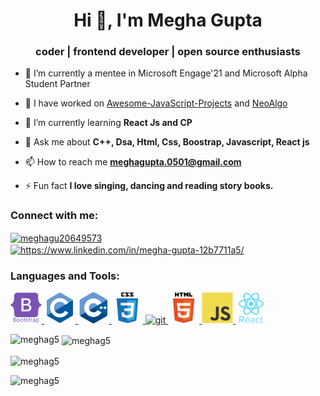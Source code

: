 <h1 align="center">Hi 👋, I'm Megha Gupta</h1>
<h3 align="center">coder | frontend developer | open source enthusiasts</h3>

- 🌱 I’m currently a mentee in Microsoft Engage'21 and Microsoft Alpha Student Partner

- 🔭 I have worked on [Awesome-JavaScript-Projects](https://github.com/Meghag5/Awesome-JavaScript-Projects) and [NeoAlgo](https://github.com/Meghag5/NeoAlgo)

- 🌱 I’m currently learning **React Js and CP**

- 💬 Ask me about **C++, Dsa, Html, Css, Boostrap, Javascript, React js**

- 📫 How to reach me **meghagupta.0501@gmail.com**

- ⚡ Fun fact **I love singing, dancing and reading story books.**

<h3 align="left">Connect with me:</h3>
<p align="left">
<a href="https://twitter.com/meghagu20649573" target="blank"><img align="center" src="https://cdn.jsdelivr.net/npm/simple-icons@3.0.1/icons/twitter.svg" alt="meghagu20649573" height="30" width="40" /></a>
<a href="https://linkedin.com/in/https://www.linkedin.com/in/megha-gupta-12b7711a5/" target="blank"><img align="center" src="https://cdn.jsdelivr.net/npm/simple-icons@3.0.1/icons/linkedin.svg" alt="https://www.linkedin.com/in/megha-gupta-12b7711a5/" height="30" width="40" /></a>
</p>

<h3 align="left">Languages and Tools:</h3>
<p align="left"> <a href="https://getbootstrap.com" target="_blank"> <img src="https://raw.githubusercontent.com/devicons/devicon/master/icons/bootstrap/bootstrap-plain-wordmark.svg" alt="bootstrap" width="50" height="50"/> </a> <a href="https://www.cprogramming.com/" target="_blank"> <img src="https://raw.githubusercontent.com/devicons/devicon/master/icons/c/c-original.svg" alt="c" width="50" height="50"/> </a> <a href="https://www.w3schools.com/cpp/" target="_blank"> <img src="https://raw.githubusercontent.com/devicons/devicon/master/icons/cplusplus/cplusplus-original.svg" alt="cplusplus" width="50" height="50"/> </a> <a href="https://www.w3schools.com/css/" target="_blank"> <img src="https://raw.githubusercontent.com/devicons/devicon/master/icons/css3/css3-original-wordmark.svg" alt="css3" width="50" height="50"/> </a> <a href="https://git-scm.com/" target="_blank"> <img src="https://www.vectorlogo.zone/logos/git-scm/git-scm-icon.svg" alt="git" width="50" height="50"/> </a> <a href="https://www.w3.org/html/" target="_blank"> <img src="https://raw.githubusercontent.com/devicons/devicon/master/icons/html5/html5-original-wordmark.svg" alt="html5" width="50" height="50"/> </a> <a href="https://developer.mozilla.org/en-US/docs/Web/JavaScript" target="_blank"> <img src="https://raw.githubusercontent.com/devicons/devicon/master/icons/javascript/javascript-original.svg" alt="javascript" width="50" height="50"/> </a> <a href="https://reactjs.org/" target="_blank"> <img src="https://raw.githubusercontent.com/devicons/devicon/master/icons/react/react-original-wordmark.svg" alt="react" width="50" height="50"/> </a> </p>

<p><img align="left" src="https://github-readme-stats.vercel.app/api/top-langs?username=meghag5&show_icons=true&locale=en&layout=compact" alt="meghag5" /></p>

<p>&nbsp;<img align="center" src="https://github-readme-stats.vercel.app/api?username=meghag5&show_icons=true&locale=en" alt="meghag5" /></p>

<p><img align="center" src="https://github-readme-streak-stats.herokuapp.com/?user=meghag5&" alt="meghag5" /></p>

<p align="left"> <img src="https://komarev.com/ghpvc/?username=meghag5&label=Profile%20views&color=0e75b6&style=flat" alt="meghag5" /> </p>


